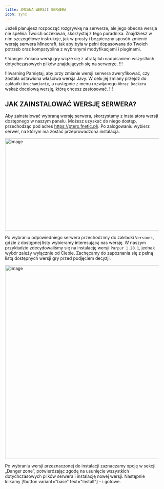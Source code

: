 ```yaml
---
title: ZMIANA WERSJI SERWERA
icon: sync
---
```


Jeżeli planujesz rozpocząć rozgrywkę na serwerze, ale jego obecna wersja nie spełnia Twoich oczekiwań, skorzystaj z tego poradnika.
Znajdziesz w nim szczegółowe instrukcje, jak w prosty i bezpieczny sposób zmienić wersję serwera Minecraft, tak aby była w pełni dopasowana do Twoich potrzeb oraz kompatybilna z wybranymi modyfikacjami i pluginami.

!!!danger
Zmiana wersji gry wiąże się z utratą lub nadpisaniem wszystkich dotychczasowych plików znajdujących się na serwerze.
!!!

!!!warning
Pamiętaj, aby przy zmianie wersji serwera zweryfikować, czy została ustawiona właściwa wersja Javy.
W celu jej zmiany przejdź do zakładki ```Uruchamianie```, a następnie z menu rozwijanego ```Obraz Dockera``` wskaż docelową wersję, którą chcesz zastosować.
!!!

## JAK ZAINSTALOWAĆ WERSJĘ SERWERA?

Aby zainstalować wybraną wersję serwera, skorzystamy z instalatora wersji dostępnego w naszym panelu.
Możesz uzyskać do niego dostęp, przechodząc pod adres https://ptero.fnetic.pl/.
Po zalogowaniu wybierz serwer, na którym ma zostać przeprowadzona instalacja.

<img width="733" height="301" alt="image" src="https://github.com/user-attachments/assets/9521de1c-c4c3-4f1f-910c-dbf6974d5814" /><br>

Po wybraniu odpowiedniego serwera przechodzimy do zakładki ```Versions```, gdzie z dostępnej listy wybieramy interesującą nas wersję.
W naszym przykładzie zdecydowaliśmy się na instalację wersji ```Purpur 1.20.1```, jednak wybór zależy wyłącznie od Ciebie.
Zachęcamy do zapoznania się z pełną listą dostępnych wersji gry przed podjęciem decyzji.

<img width="1584" height="633" alt="image" src="https://github.com/user-attachments/assets/7b1ae8e8-0b36-471b-9025-3fcedde1be88" /><br>

Po wybraniu wersji przeznaczonej do instalacji zaznaczamy opcję w sekcji „Danger zone”, potwierdzając zgodę na usunięcie wszystkich dotychczasowych plików serwera i instalację nowej wersji.
Następnie klikamy [!button variant="base" text="Install"] – i gotowe.


